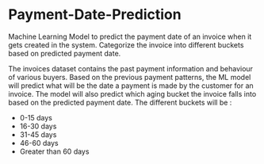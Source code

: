 # Payment-Date-Prediction

Machine Learning Model to predict the payment date of an invoice when it gets created in the system.
Categorize the invoice into different buckets based on predicted payment date.

The invoices dataset contains the past payment information and behaviour of various buyers. Based on the previous payment patterns, the ML model will predict what will be the date a payment is made by the customer for an invoice.
The model will also predict which aging bucket the invoice falls into based on the predicted payment date.
The different buckets will be :
* 0-15 days
* 16-30 days
* 31-45 days
* 46-60 days
* Greater than 60 days
